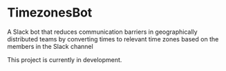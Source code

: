 # TimezonesBot
A Slack bot that reduces communication barriers in geographically distributed teams by converting times to relevant time zones based on the members in the Slack channel 

This project is currently in development. 
